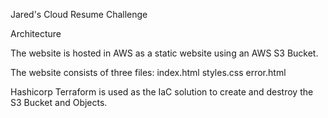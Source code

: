 Jared's Cloud Resume Challenge

Architecture

The website is hosted in AWS as a static website using an AWS S3 Bucket.

The website consists of three files:
    index.html
    styles.css
    error.html

Hashicorp Terraform is used as the IaC solution to create and destroy the S3 Bucket and Objects.
